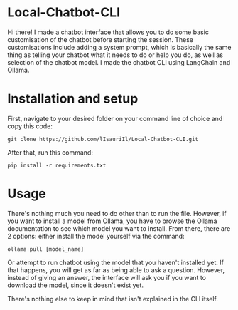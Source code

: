 # Local-Chatbot-CLI
Hi there! I made a chatbot interface that allows you to do some basic customisation of the chatbot before starting the session. These customisations include adding a system prompt, which is basically the same thing as telling your chatbot what it needs to do or help you do, as well as selection of the chatbot model. I made the chatbot CLI using LangChain and Ollama.

# Installation and setup
First, navigate to your desired folder on your command line of choice and copy this code:

```git clone https://github.com/lIsauriIl/Local-Chatbot-CLI.git```

After that, run this command:

```pip install -r requirements.txt```

# Usage
There's nothing much you need to do other than to run the file. However, if you want to install a model from Ollama, you have to browse the Ollama documentation to see which model you want to install. From there, there are 2 options: either install the model yourself via the command:

```ollama pull [model_name]```

Or attempt to run chatbot using the model that you haven't installed yet. If that happens, you will get as far as being able to ask a question. However, instead of giving an answer, the interface will ask you if you want to download the model, since it doesn't exist yet.

There's nothing else to keep in mind that isn't explained in the CLI itself.
